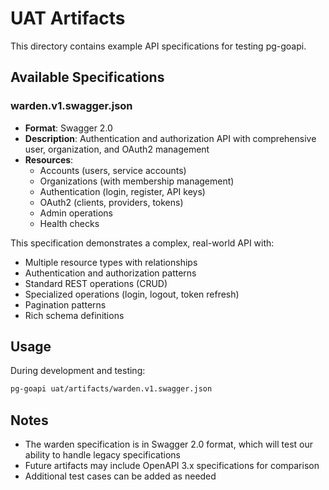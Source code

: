# UAT Artifacts

This directory contains example API specifications for testing pg-goapi.

## Available Specifications

### warden.v1.swagger.json
- **Format**: Swagger 2.0
- **Description**: Authentication and authorization API with comprehensive user, organization, and OAuth2 management
- **Resources**: 
  - Accounts (users, service accounts)
  - Organizations (with membership management)
  - Authentication (login, register, API keys)
  - OAuth2 (clients, providers, tokens)
  - Admin operations
  - Health checks

This specification demonstrates a complex, real-world API with:
- Multiple resource types with relationships
- Authentication and authorization patterns
- Standard REST operations (CRUD)
- Specialized operations (login, logout, token refresh)
- Pagination patterns
- Rich schema definitions

## Usage

During development and testing:
```bash
pg-goapi uat/artifacts/warden.v1.swagger.json
```

## Notes

- The warden specification is in Swagger 2.0 format, which will test our ability to handle legacy specifications
- Future artifacts may include OpenAPI 3.x specifications for comparison
- Additional test cases can be added as needed
